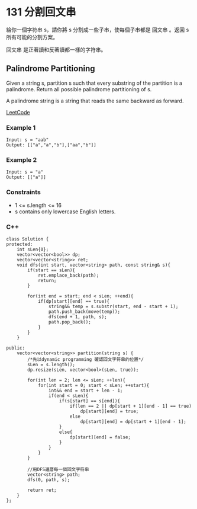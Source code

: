 # 131 分割回文串

給你一個字符串 s，請你將 s 分割成一些子串，使每個子串都是 回文串 。返回 s 所有可能的分割方案。

回文串 是正著讀和反著讀都一樣的字符串。

##  Palindrome Partitioning

Given a string s, partition s such that every substring of the partition is a palindrome. Return all possible palindrome partitioning of s.

A palindrome string is a string that reads the same backward as forward.

[LeetCode](https://leetcode-cn.com/problems/palindrome-partitioning/)

### Example 1

```
Input: s = "aab"
Output: [["a","a","b"],["aa","b"]]
```

### Example 2

```
Input: s = "a"
Output: [["a"]]
```

### Constraints

* 1 <= s.length <= 16
* s contains only lowercase English letters.

### C++ 

```
class Solution {
protected:
    int sLen{0};
    vector<vector<bool>> dp;
    vector<vector<string>> ret;
    void dfs(int start, vector<string> path, const string& s){
        if(start == sLen){
            ret.emplace_back(path);
            return;
        }

        for(int end = start; end < sLen; ++end){
            if(dp[start][end] == true){
                string&& temp = s.substr(start, end - start + 1);
                path.push_back(move(temp));
                dfs(end + 1, path, s);
                path.pop_back();
            }
        }
    }

public:
    vector<vector<string>> partition(string s) {
        /*先以dynamic programming 確認回文字符串的位置*/
        sLen = s.length();
        dp.resize(sLen, vector<bool>(sLen, true));

        for(int len = 2; len <= sLen; ++len){
            for(int start = 0; start < sLen; ++start){
                int&& end = start + len - 1;
                if(end < sLen){
                    if(s[start] == s[end]){
                        if(len == 2 || dp[start + 1][end - 1] == true)
                            dp[start][end] = true;
                        else
                            dp[start][end] = dp[start + 1][end - 1];
                    }
                    else{
                        dp[start][end] = false;
                    }
                }
            }
        }

        //用DFS遍曆每一個回文字符串
        vector<string> path;
        dfs(0, path, s);

        return ret;
    }
};
```

